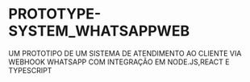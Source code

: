# PROTOTYPE-SYSTEM_WHATSAPPWEB
UM PROTOTIPO DE UM SISTEMA DE ATENDIMENTO AO CLIENTE VIA WEBHOOK WHATSAPP COM INTEGRAÇÃO EM NODE.JS,REACT E TYPESCRIPT
